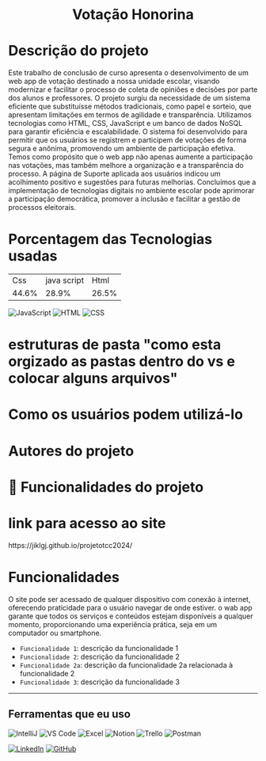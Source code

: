 <h1 align="center"> Votação Honorina </h1>

<h1 > Descrição do projeto </h1>

Este trabalho de conclusão de curso apresenta o desenvolvimento de um web app de votação destinado a nossa unidade escolar, visando modernizar e facilitar o processo de coleta de opiniões e decisões por parte dos alunos e professores. O projeto surgiu da necessidade de um sistema eficiente que substituísse métodos tradicionais, como papel e sorteio, que apresentam limitações em termos de agilidade e transparência.
Utilizamos tecnologias como HTML, CSS, JavaScript e um banco de dados NoSQL para garantir eficiência e escalabilidade. O sistema foi desenvolvido para permitir que os usuários se registrem e participem de votações de forma segura e anônima, promovendo um ambiente de participação efetiva.
Temos como propósito que o web app não apenas aumente a participação nas votações, mas também melhore a organização e a transparência do processo.  A página de Suporte aplicada aos usuários indicou um acolhimento positivo e sugestões para futuras melhorias.
Concluímos que a implementação de tecnologias digitais no ambiente escolar pode aprimorar a participação democrática, promover a inclusão e facilitar a gestão de processos eleitorais.


<h1 > Porcentagem das Tecnologias usadas </h1>

<table>
<tr>
  <td>Css</td>
  <td>java script</td>
  <td>Html</td>
</tr>
  
<tr>
  <td>44.6%</td>
  <td>28.9%</td>
  <td>26.5%</td>
</tr>

</table>

![JavaScript](https://img.shields.io/badge/JavaScript-F7DF1E?logo=javascript&logoColor=black)  ![HTML](https://img.shields.io/badge/HTML-E34F26?logo=html5&logoColor=white) ![CSS](https://img.shields.io/badge/CSS-1572B6?logo=css3&logoColor=white) 
<h1 > estruturas de pasta  "como esta orgizado as pastas dentro do vs e colocar alguns arquivos" </h1>

<h1 > Como os usuários podem utilizá-lo </h1>

<h1 > Autores do projeto  </h1>

# :hammer: Funcionalidades do projeto

<h1 > link para acesso ao site </h1>
 https://jiklgj.github.io/projetotcc2024/

 <h1>Funcionalidades</h1>
 O site pode ser acessado de qualquer dispositivo com conexão à internet, oferecendo praticidade para o usuário navegar de onde estiver. o wab app garante que todos os serviços e conteúdos estejam disponíveis a qualquer momento, proporcionando uma experiência prática, seja em um computador ou smartphone.

- `Funcionalidade 1`: descrição da funcionalidade 1
- `Funcionalidade 2`: descrição da funcionalidade 2
- `Funcionalidade 2a`: descrição da funcionalidade 2a relacionada à funcionalidade 2
- `Funcionalidade 3`: descrição da funcionalidade 3




---
## Ferramentas que eu uso
![IntelliJ](https://img.icons8.com/color/48/000000/intellij-idea.png) 
![VS Code](https://img.icons8.com/fluent/48/000000/visual-studio-code-2019.png) 
![Excel](https://img.icons8.com/fluency/48/000000/microsoft-excel-2019.png) 
![Notion](https://img.icons8.com/color/48/000000/notion.png) 
![Trello](https://img.icons8.com/color/48/000000/trello.png) 
![Postman](https://img.icons8.com/dusk/48/000000/postman-api.png)




[![LinkedIn](https://img.shields.io/badge/LinkedIn-Luiz%20Oliveira-blue?logo=linkedin)](https://www.linkedin.com/in/luizoliveiradev/)
[![GitHub](https://img.shields.io/badge/GitHub-LuizOliveira-black?logo=github)](https://github.com/OutroLuizdev/OutroLuizdev)
